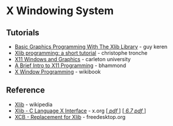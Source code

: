 X Windowing System
==================

Tutorials
---------

* [Basic Graphics Programming With The Xlib Library](https://web.archive.org/web/20060923165147id_/http://users.actcom.co.il/~choo/lupg/tutorials/xlib-programming/xlib-programming.html) - guy keren
* [Xlib programming: a short tutorial](https://tronche.com/gui/x/xlib-tutorial/) - christophe tronche
* [X11 Windows and Graphics](https://people.scs.carleton.ca/~claurend/Courses/COMP2401/Notes/COMP2401_Ch8_Graphics.pdf) - carleton university
* [A Brief Intro to X11 Programming](http://mech.math.msu.su/~vvb/2course/Borisenko/CppProjects/GWindow/xintro.html) - bhammond
* [X Window Programming](https://en.wikibooks.org/wiki/X_Window_Programming) - wikibook

Reference
---------

* [Xlib](https://en.wikipedia.org/wiki/Xlib) - wikipedia
* [Xlib - C Language X Interface](https://www.x.org/releases/current/doc/libX11/libX11/libX11.html) - x.org [[ _pdf_ ](https://www.x.org/releases/current/doc/libX11/libX11/libX11.pdf)] [[ _6.7 pdf_ ](https://www.x.org/docs/X11/xlib.pdf)]
* [XCB - Replacement for Xlib](https://xcb.freedesktop.org/) - freedesktop.org

